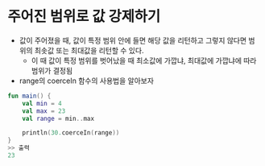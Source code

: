 # 주어진 범위로 값 강제하기

- 값이 주어졌을 때, 값이 특정 범위 안에 들면 해당 값을 리턴하고 그렇지 않다면 범위의 최솟값 또는 최대값을 리턴할 수 있다.
  - 이 때 값이 특정 범위를 벗어났을 때 최소값에 가깝냐, 최대값에 가깝냐에 따라 범위가 결정됨
- range의 coerceIn 함수의 사용법을 알아보자

```kotlin
fun main() {
    val min = 4
    val max = 23
    val range = min..max

    println(30.coerceIn(range))
}
>> 출력
23
```
